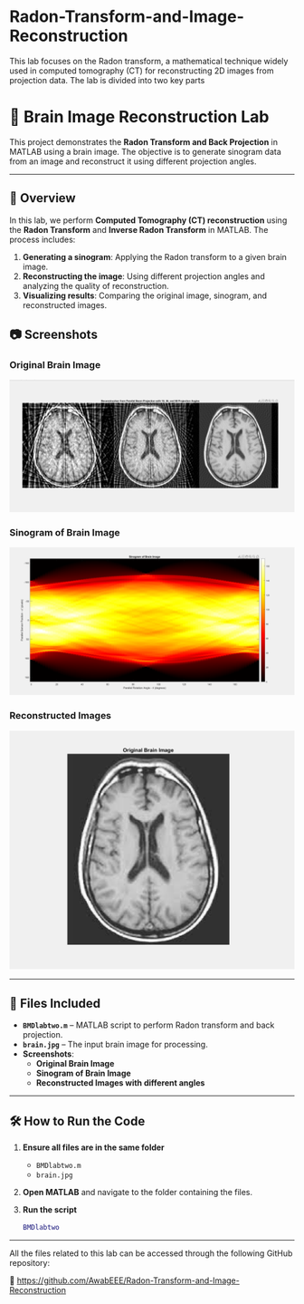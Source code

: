 # Radon-Transform-and-Image-Reconstruction
This lab focuses on the Radon transform, a mathematical technique widely used in computed tomography (CT) for reconstructing 2D images from projection data. The lab is divided into two key parts

# 🧠 Brain Image Reconstruction Lab
This project demonstrates the **Radon Transform and Back Projection** in MATLAB using a brain image. The objective is to generate sinogram data from an image and reconstruct it using different projection angles.

---

## 📌 Overview

In this lab, we perform **Computed Tomography (CT) reconstruction** using the **Radon Transform** and **Inverse Radon Transform** in MATLAB. The process includes:

1. **Generating a sinogram**: Applying the Radon transform to a given brain image.
2. **Reconstructing the image**: Using different projection angles and analyzing the quality of reconstruction.
3. **Visualizing results**: Comparing the original image, sinogram, and reconstructed images.

## 📷 Screenshots

### **Original Brain Image**
![Original Brain Image](Screenshot%202025-04-04%20114552.png)

### **Sinogram of Brain Image**
![Sinogram of Brain Image](Screenshot%202025-04-04%20114629.png)

### **Reconstructed Images**
![Reconstructed Images](Screenshot%202025-04-04%20114650.png)

---

## 📂 Files Included

- **`BMDlabtwo.m`** – MATLAB script to perform Radon transform and back projection.
- **`brain.jpg`** – The input brain image for processing.
- **Screenshots**:
  - **Original Brain Image**
  - **Sinogram of Brain Image**
  - **Reconstructed Images with different angles**

---

## 🛠️ How to Run the Code

1. **Ensure all files are in the same folder**  
   - `BMDlabtwo.m`
   - `brain.jpg`

2. **Open MATLAB** and navigate to the folder containing the files.

3. **Run the script**  
   ```matlab
   BMDlabtwo

---
All the files related to this lab can be accessed through the following GitHub repository:

🔗 https://github.com/AwabEEE/Radon-Transform-and-Image-Reconstruction

